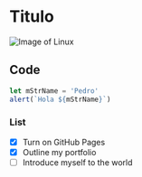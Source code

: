 # Titulo
![Image of Linux](https://i.blogs.es/afd5e9/inux2/450_1000.jpg)

## Code
```javascript
let mStrName = 'Pedro'
alert(`Hola ${mStrName}`)
```

### List
- [x] Turn on GitHub Pages
- [x] Outline my portfolio
- [ ] Introduce myself to the world
